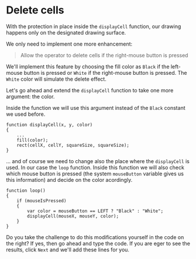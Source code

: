 # Delete cells

With the protection in place inside the `displayCell` function, our drawing happens only on the designated drawing surface.

We only need to implement one more enhancement:

> Allow the operator to delete cells if the right-mouse button is pressed

We'll implement this feature by choosing the fill color as `Black` if the left-mouse button is pressed or `White` if the right-mouse button is pressed. The `White` color will simulate the delete effect.

Let's go ahead and extend the `displayCell` function to take one more argument: the color.

Inside the function we will use this argument instead of the `Black` constant we used before.

```
function displayCell(x, y, color)
{
    ...
    fill(color);
    rect(cellX, cellY, squareSize, squareSize);
}
```

... and of course we need to change also the place where the `displayCell` is used. In our case the `loop` function.
Inside this function we will also check which mouse button is pressed (the system `mouseButton` variable gives us this information) and decide on the color acordingly.

```
function loop()
{
    if (mouseIsPressed)
    {
        var color = mouseButton == LEFT ? "Black" : "White";
        displayCell(mouseX, mouseY, color);
    }
}
```

Do you take the challenge to do this modifications yourself in the code on the right? If yes, then go ahead and type the code. If you are eger to see the results, click `Next` and we'll add these lines for you.
